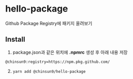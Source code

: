 # hello-package

Github Package Registry에 패키지 올려보기

## Install

1. package.json과 같은 위치에 **.npmrc** 생성 후 아래 내용 저장

```.npmrc .npmrc
@chinsun9:registry=https://npm.pkg.github.com/
```

2. `yarn add @chinsun9/hello-package`
